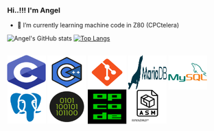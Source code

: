 ### Hi..!!! I'm Angel 

- 🌱 I’m currently learning machine code in Z80 (CPCtelera)

![Angel's GitHub stats](https://github-readme-stats.vercel.app/api?username=aggranadoss&show_icons=true&theme=transparent) [![Top Langs](https://github-readme-stats.vercel.app/api/top-langs/?username=aggranadoss&layout=compact&show_icons=true&theme=transparent)](https://github.com/aggranadoss/github-readme-stats)

<div style="display: inline_block"><br>
  <img align="center" alt="Angel-C" height="80" width="90" src="https://github.com/aggranadoss/aggranadoss/blob/main/Image/c_language.svg">
  
  <img align="center" alt="Angel-CPP" height="80" width="90" src="https://github.com/aggranadoss/aggranadoss/blob/main/Image/cpp.svg">
  
  <img align="center" alt="Angel-Git" height="80" width="90" src="https://github.com/aggranadoss/aggranadoss/blob/main/Image/git.svg">
  
  <img align="center" alt="Angel-MariaDB" height="80" width="90" src="https://github.com/aggranadoss/aggranadoss/blob/main/Image/mariadb.svg">
  
  <img align="center" alt="Angel-MySQL" height="80" width="90" src="https://github.com/aggranadoss/aggranadoss/blob/main/Image/mysql.svg">


  <img align="center" alt="Angel-PostgreeSQL" height="80" width="90" src="https://github.com/aggranadoss/aggranadoss/blob/main/Image/postgresql.svg">

  <img align="center" alt="Angel-Binary" height="80" width="90" src="https://github.com/aggranadoss/aggranadoss/blob/main/Image/binary.svg">

  <img align="center" alt="Angel-Opcode" height="80" width="90" src="https://github.com/aggranadoss/aggranadoss/blob/main/Image/opcode.png">

  <img align="center" alt="Angel-ASM" height="80" width="90" src="https://github.com/aggranadoss/aggranadoss/blob/main/Image/asm.svg">

 [comment]: <> (<img align="center" alt="Angel-C" height="30" width="40" src="">) 

</div>






  

